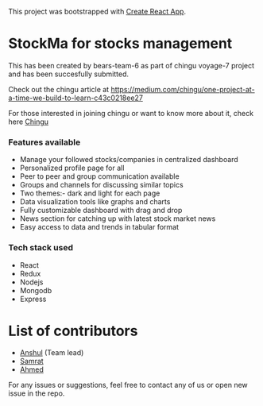 This project was bootstrapped with
[Create React App](https://github.com/facebookincubator/create-react-app).

# StockMa for stocks management

This has been created by bears-team-6 as part of chingu voyage-7 project and has
been succesfully submitted.

Check out the chingu article at
https://medium.com/chingu/one-project-at-a-time-we-build-to-learn-c43c0218ee27

For those interested in joining chingu or want to know more about it, check here
[Chingu](https://chingu.io/)

### Features available

- Manage your followed stocks/companies in centralized dashboard
- Personalized profile page for all
- Peer to peer and group communication available
- Groups and channels for discussing similar topics
- Two themes:- dark and light for each page
- Data visualization tools like graphs and charts
- Fully customizable dashboard with drag and drop
- News section for catching up with latest stock market news
- Easy access to data and trends in tabular format

### Tech stack used

- React
- Redux
- Nodejs
- Mongodb
- Express

# List of contributors

- [Anshul](https://github.com/Anshul2166) (Team lead)
- [Samrat](https://github.com/SamratLuintel)
- [Ahmed](https://github.com/ahmadmzak)

For any issues or suggestions, feel free to contact any of us or open new issue
in the repo.
